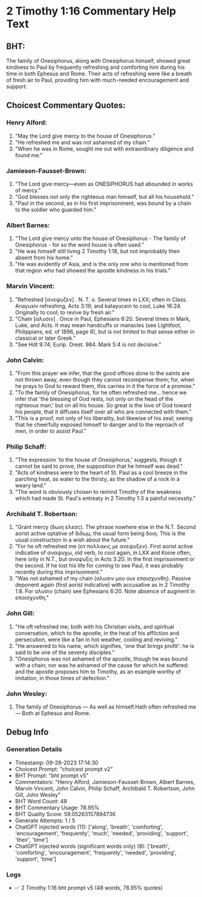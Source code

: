 # 2 Timothy 1:16 Commentary Help Text

## BHT:
The family of Onesiphorus, along with Onesiphorus himself, showed great kindness to Paul by frequently refreshing and comforting him during his time in both Ephesus and Rome. Their acts of refreshing were like a breath of fresh air to Paul, providing him with much-needed encouragement and support.

## Choicest Commentary Quotes:
### Henry Alford:
1. "May the Lord give mercy to the house of Onesiphorus."  
2. "He refreshed me and was not ashamed of my chain."
3. "When he was in Rome, sought me out with extraordinary diligence and found me."

### Jamieson-Fausset-Brown:
1. "The Lord give mercy—even as ONESIPHORUS had abounded in works of mercy."
2. "God blesses not only the righteous man himself, but all his household."
3. "Paul in the second, as in his first imprisonment, was bound by a chain to the soldier who guarded him."

### Albert Barnes:
1. "The Lord give mercy unto the house of Onesiphorus - The family of Onesiphorus - for so the word house is often used."
2. "He was himself still living 2 Timothy 1:18, but not improbably then absent from his home."
3. "He was evidently of Asia, and is the only one who is mentioned from that region who had showed the apostle kindness in his trials."

### Marvin Vincent:
1. "Refreshed [ανεψυζεν] . N. T. o. Several times in LXX; often in Class. Anayuxiv refreshing, Acts 3:19; and katayucein to cool, Luke 16:24. Originally to cool; to revive by fresh air."
2. "Chain [αλυσιν] . Once in Paul, Ephesians 6:20. Several times in Mark, Luke, and Acts. It may mean handcuffs or manacles (see Lightfoot, Philippians, ed. of 1896, page 8), but is not limited to that sense either in classical or later Greek."
3. "See Hdt 9:74; Eurip. Orest. 984. Mark 5:4 is not decisive."

### John Calvin:
1. "From this prayer we infer, that the good offices done to the saints are not thrown away, even though they cannot recompense them; for, when he prays to God to reward them, this carries in it the force of a promise."
2. "To the family of Onesiphorus, for he often refreshed me... hence we infer that 'the blessing of God rests, not only on the head of the righteous man,' but on all his house. So great is the love of God toward his people, that it diffuses itself over all who are connected with them."
3. "This is a proof, not only of his liberality, but likewise of his zeal; seeing that he cheerfully exposed himself to danger and to the reproach of men, in order to assist Paul."

### Philip Schaff:
1. "The expression 'to the house of Onesiphorus,' suggests, though it cannot be said to prove, the supposition that he himself was dead."
2. "Acts of kindness were to the heart of St. Paul as a cool breeze in the parching heat, as water to the thirsty, as the shadow of a rock in a weary land."
3. "The word is obviously chosen to remind Timothy of the weakness which had made St. Paul's entreaty in 2 Timothy 1:3 a painful necessity."

### Archibald T. Robertson:
1. "Grant mercy (δωιη ελεος). The phrase nowhere else in the N.T. Second aorist active optative of διδωμ, the usual form being δοιη. This is the usual construction in a wish about the future."
2. "For he oft refreshed me (οτ πολλακις με ανεψυξεν). First aorist active indicative of αναψυχω, old verb, to cool again, in LXX and Koine often, here only in N.T., but αναψυξις in Acts 3:20. In the first imprisonment or the second. If he lost his life for coming to see Paul, it was probably recently during this imprisonment."
3. "Was not ashamed of my chain (αλυσιν μου ουκ επαισχυνθη). Passive deponent again (first aorist indicative) with accusative as in 2 Timothy 1:8. For αλυσιν (chain) see Ephesians 6:20. Note absence of augment in επαισχυνθη."

### John Gill:
1. "He oft refreshed me; both with his Christian visits, and spiritual conversation, which to the apostle, in the heat of his affliction and persecution, were like a fan in hot weather, cooling and reviving."
2. "He answered to his name, which signifies, 'one that brings profit': he is said to be one of the seventy disciples."
3. "Onesiphorus was not ashamed of the apostle, though he was bound with a chain; nor was he ashamed of the cause for which he suffered: and the apostle proposes him to Timothy, as an example worthy of imitation, in those times of defection."

### John Wesley:
1. The family of Onesiphorus — As well as himself.Hath often refreshed me — Both at Ephesus and Rome.


## Debug Info
### Generation Details
- Timestamp: 09-28-2023 17:14:30
- Choicest Prompt: "choicest prompt v2"
- BHT Prompt: "bht prompt v5"
- Commentators: "Henry Alford, Jamieson-Fausset-Brown, Albert Barnes, Marvin Vincent, John Calvin, Philip Schaff, Archibald T. Robertson, John Gill, John Wesley"
- BHT Word Count: 48
- BHT Commentary Usage: 78.95%
- BHT Quality Score: 59.05263157894736
- Generate Attempts: 1 / 5
- ChatGPT injected words (11):
	['along', 'breath', 'comforting', 'encouragement', 'frequently', 'much', 'needed', 'providing', 'support', 'their', 'time']
- ChatGPT injected words (significant words only) (8):
	['breath', 'comforting', 'encouragement', 'frequently', 'needed', 'providing', 'support', 'time']

### Logs
- ✅ 2 Timothy 1:16 bht prompt v5 (48 words, 78.95% quotes)